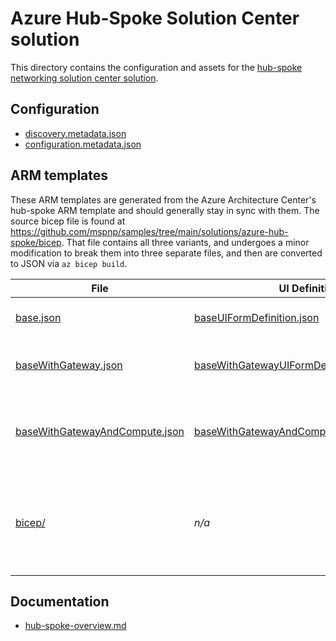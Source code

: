 # Azure Hub-Spoke Solution Center solution

This directory contains the configuration and assets for the [hub-spoke networking solution center solution](https://ms.portal.azure.com/?feature.canmodifystamps=true&feature.testmode=true#view/Microsoft_Azure_SolutionCenter/SolutionInfo.ReactView/solutionId/azure-hub-spoke-v1).

## Configuration

* [discovery.metadata.json](./configuration.metadata.json)
* [configuration.metadata.json](./configuration.metadata.json)

## ARM templates

These ARM templates are generated from the Azure Architecture Center's hub-spoke ARM template and should generally stay in sync with them. The source bicep file is found at <https://github.com/mspnp/samples/tree/main/solutions/azure-hub-spoke/bicep>. That file contains all three variants, and undergoes a minor modification to break them into three separate files, and then are converted to JSON via `az bicep build`.

| File | UI Definition file | Summary |
| ---- | ------- | ------------------ |
| [base.json](./base.json) | [baseUIFormDefinition.json](./baseUIFormDefinition.json) | The basic/empty deployment. |
| [baseWithGateway.json](./baseWithGateway.json) | [baseWithGatewayUIFormDefinition.json](./baseWithGatewayUIFormDefinition.json) | Adds VPN Gateway to the base deployment. |
| [baseWithGatewayAndCompute.json](./baseWithGatewayAndCompute.json) | [baseWithGatewayAndComputeUIFormDefinition.json](./baseWithGatewayAndComputeUIFormDefinition.json) | Adds VPN Gateway & VM resources to the base deployment. |
| [bicep/](./bicep/) | _n/a_ | Contains the three ARM Bicep files that the ARM JSON files were generated from. |

## Documentation

* [hub-spoke-overview.md](./hub-spoke-overview.md)
